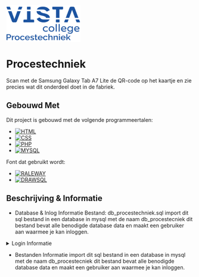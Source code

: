 <div>
<a href="https://github.com/DevJelleS/Procestechniek">
    <img src="images/logo.png" alt="Logo" width="200" height="100">
</a>
</div>

# Procestechniek

Scan met de Samsung Galaxy Tab A7 Lite de QR-code op het kaartje
en zie precies wat dit onderdeel doet in de fabriek.

## Gebouwd Met

Dit project is gebouwd met de volgende programmeertalen:

- [![HTML][html]](https://developer.mozilla.org/en-US/docs/Web/HTML)
- [![CSS][css]](https://developer.mozilla.org/en-US/docs/Web/CSS)
- [![PHP][php]](https://www.php.net/manual/en/)
- [![MYSQL][mysql]](https://dev.mysql.com/doc/)

[html]: https://img.shields.io/badge/HTML-E44D26?style=for-the-badge
[css]: https://img.shields.io/badge/CSS-264DE4?style=for-the-badge
[php]: https://img.shields.io/badge/PHP-777BB3?style=for-the-badge
[mysql]: https://img.shields.io/badge/MYSQL-E48E00?style=for-the-badge

Font dat gebruikt wordt:

- [![RALEWAY][raleway]](https://fonts.google.com/specimen/Raleway?query=raleway)
- [![DRAWSQL][drawsql]](https://drawsql.app/teams/jelles-team/diagrams/procestechniek)

[raleway]: https://img.shields.io/badge/Raleway-4DFF89?style=for-the-badge
[drawsql]: https://img.shields.io/badge/DRAWSQL-4DFF89?style=for-the-badge

## Beschrijving & Informatie

- Database & Inlog Informatie
  Bestand: db_procestechniek.sql
  import dit sql bestand in een database in mysql met de naam db_procestecniek
  dit bestand bevat alle benodigde database data en maakt een gebruiker aan
  waarmee je kan inloggen.

<details> 
  <summary>Login Informatie </summary>
   Gebruikersnaam: admin <br>
    Wachtwoord: airpods 
</details>

- Bestanden Informatie
  import dit sql bestand in een database in mysql met de naam db_procestecniek
  dit bestand bevat alle benodigde database data en maakt een gebruiker aan
  waarmee je kan inloggen.
